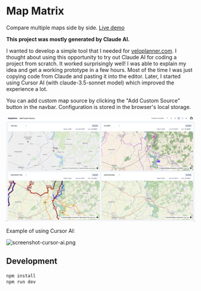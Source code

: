 # Map Matrix

Compare multiple maps side by side. [Live demo](https://veloplanner.github.io/map-matrix/)

**This project was mostly generated by Claude AI.**

I wanted to develop a simple tool that I needed for [veloplanner.com](https://veloplanner.com). I thought about using this opportunity to try out Claude AI for coding a project from scratch. It worked surprisingly well! I was able to explain my idea and get a working prototype in a few hours. Most of the time I was just copying code from Claude and pasting it into the editor. Later, I started using Cursor AI (with claude-3.5-sonnet model) which improved the experience a lot.



You can add custom map source by clicking the "Add Custom Source" button in the navbar.
Configuration is stored in the browser's local storage.

![screenshot](https://github.com/veloplanner/map-matrix/blob/main/screenshot.png)

Example of using Cursor AI:

![screenshot-cursor-ai.png](https://github.com/veloplanner/map-matrix/blob/main/screenshot-cursor-ai.png.png)

## Development

```
npm install
npm run dev
```
